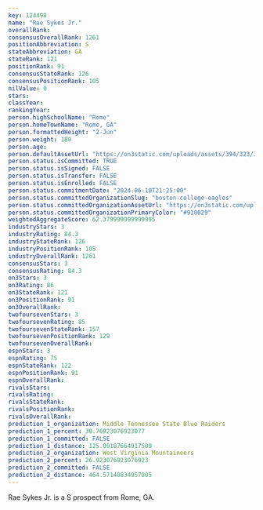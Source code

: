 ```yaml
---
key: 124498
name: "Rae Sykes Jr."
overallRank: 
consensusOverallRank: 1261
positionAbbreviation: S
stateAbbreviation: GA
stateRank: 121
positionRank: 91
consensusStateRank: 126
consensusPositionRank: 105
nilValue: 0
stars: 
classYear: 
rankingYear: 
person.highSchoolName: "Rome"
person.homeTownName: "Rome, GA"
person.formattedHeight: "2-Jun"
person.weight: 180
person.age: 
person.defaultAssetUrl: "https://on3static.com/uploads/assets/394/323/323394.jpg"
person.status.isCommitted: TRUE
person.status.isSigned: FALSE
person.status.isTransfer: FALSE
person.status.isEnrolled: FALSE
person.status.commitmentDate: "2024-06-10T21:25:00"
person.status.committedOrganizationSlug: "boston-college-eagles"
person.status.committedOrganizationAssetUrl: "https://on3static.com/uploads/assets/841/149/149841.svg"
person.status.committedOrganizationPrimaryColor: "#910029"
weightedAggregateScore: 62.379999999999995
industryStars: 3
industryRating: 84.3
industryStateRank: 126
industryPositionRank: 105
industryOverallRank: 1261
consensusStars: 3
consensusRating: 84.3
on3Stars: 3
on3Rating: 86
on3StateRank: 121
on3PositionRank: 91
on3OverallRank: 
twofoursevenStars: 3
twofoursevenRating: 85
twofoursevenStateRank: 157
twofoursevenPositionRank: 129
twofoursevenOverallRank: 
espnStars: 3
espnRating: 75
espnStateRank: 122
espnPositionRank: 91
espnOverallRank: 
rivalsStars: 
rivalsRating: 
rivalsStateRank: 
rivalsPositionRank: 
rivalsOverallRank: 
prediction_1_organization: Middle Tennessee State Blue Raiders
prediction_1_percent: 30.76923076923077
prediction_1_committed: FALSE
prediction_1_distance: 125.09187664917509
prediction_2_organization: West Virginia Mountaineers
prediction_2_percent: 26.923076923076923
prediction_2_committed: FALSE
prediction_2_distance: 464.57140834957005
---
```

Rae Sykes Jr. is a S prospect from Rome, GA.